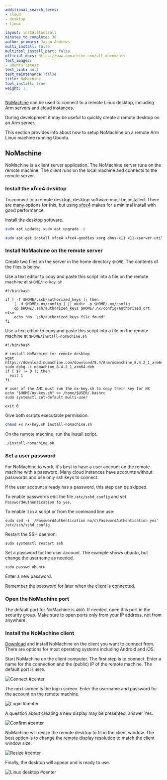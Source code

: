 ```yaml
---
additional_search_terms:
- cloud
- desktop
- linux

layout: installtoolsall
minutes_to_complete: 30
author_primary: Jason Andrews
multi_install: false
multitool_install_part: false
official_docs: https://www.nomachine.com/all-documents
test_images:
- ubuntu:latest
test_link: null
test_maintenance: false
title: NoMachine
tool_install: true
weight: 1
---
```


[NoMachine](https://www.nomachine.com/) can be used to connect to a remote Linux desktop, including Arm servers and cloud instances.

During development it may be useful to quickly create a remote desktop on an Arm server.

This section provides info about how to setup NoMachine on a remote Arm Linux machine running Ubuntu.

## NoMachine 

NoMachine is a client server application. The NoMachine server runs on the remote machine. The client runs on the local machine and connects to the remote server.

### Install the xfce4 desktop

To connect to a remote desktop, desktop software must be installed. There are many options for this, but using [xfce4](https://www.xfce.org/) makes for a minimal install with good performance. 

Install the desktop software.

```bash
sudo apt update; sudo apt upgrade -y
```

```bash
sudo apt-get install xfce4 xfce4-goodies xorg dbus-x11 x11-xserver-utils xfce4-terminal -y
```

### Install NoMachine on the remote server

Create two files on the server in the home directory `$HOME`. The contents of the files is below.

Use a text editor to copy and paste this script into a file on the remote machine at `$HOME/nx-key.sh`

```file { file_name="nx-key.sh" }
#!/bin/bash

if [ -f $HOME/.ssh/authorized_keys ]; then
    [ -d $HOME/.nx/config ] || mkdir -p $HOME/.nx/config
    cp $HOME/.ssh/authorized_keys $HOME/.nx/config/authorized.crt
else
    echo "No .ssh/authorized_keys file found"
fi
```

Use a text editor to copy and paste this script into a file on the remote machine at `$HOME/install-nomachine.sh`

```file { file_name="install-nomachine.sh" }
#!/bin/bash

# install NoMachine for remote desktop
wget https://download.nomachine.com/download/8.4/Arm/nomachine_8.4.2_1_arm64.deb
sudo dpkg -i nomachine_8.4.2_1_arm64.deb
if [ $? != 0 ]; then
  exit 1
fi

# user of the AMI must run the nx-key.sh to copy their key for NX
echo "$HOME/nx-key.sh" >> /home/$USER/.bashrc
sudo systemctl set-default multi-user

exit 0
```

Give both scripts executable permission.

```bash
chmod +x nx-key.sh install-nomachine.sh
```

On the remote machine, run the install script.

```bash { ret_code="0" }
./install-nomachine.sh
```

### Set a user password

For NoMachine to work, it's best to have a user account on the remote machine with a password. Many cloud instances have accounts without passwords and use only ssh keys to connect. 

If the user account already has a password, this step can be skipped. 

To enable passwords edit the file `/etc/sshd_config` and set `PasswordAuthentication to yes`.

To enable it in a script or from the command line use:

```console
sudo sed -i '/PasswordAuthentication no/c\PasswordAuthentication yes' /etc/ssh/sshd_config
```

Restart the SSH daemon:

```console
sudo systemctl restart ssh
```

Set a password for the user account. The example shows ubuntu, but change the username as needed. 

```console
sudo passwd ubuntu
```

Enter a new password. 

Remember the password for later when the client is connected. 


### Open the NoMachine port 

The default port for NoMachine is `4000`. If needed, open this port in the security group. Make sure to open ports only from your IP address, not from anywhere. 

### Install the NoMachine client

[Download](https://downloads.nomachine.com/) and install NoMachine on the client you want to connect from. There are options for most operating systems including Android and iOS. 

Start NoMachine on the client computer. The first step is to connect. Enter a name for the connection and the (public) IP of the remote machine. The default port is `4000`.

![Connect #center](/install-guides/_images/nx-connect.png)

The next screen is the login screen. Enter the username and password for the account on the remote machine.

![Login #center](/install-guides/_images/nx-login.png)

A question about creating a new display may be presented, answer Yes.

![Confirm #center](/install-guides/_images/nx-confirm.png)

NoMachine will resize the remote desktop to fit in the client window. The best option is to change the remote display resolution to match the client window size. 

![Resize #center](/install-guides/_images/nx-resize.png)

Finally, the desktop will appear and is ready to use. 

![Linux desktop #center](/install-guides/_images/nx-desktop.png)
